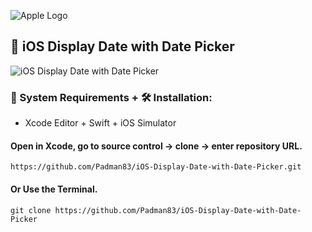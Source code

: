 ![Apple Logo](https://user-images.githubusercontent.com/45048950/73131198-bca1e580-4041-11ea-8f8d-ebfd844f0e64.png) 

## 📱 iOS Display Date with Date Picker

![iOS Display Date with Date Picker](https://user-images.githubusercontent.com/45048950/75630904-7552da00-5c29-11ea-8d02-f42ea6185a76.gif)

### 🧰 System Requirements + 🛠️ Installation:

* Xcode Editor + Swift + iOS Simulator

#### Open in Xcode, go to source control -> clone -> enter repository URL.

```
https://github.com/Padman83/iOS-Display-Date-with-Date-Picker.git
```

#### Or Use the Terminal.

```
git clone https://github.com/Padman83/iOS-Display-Date-with-Date-Picker
```
